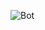 ![Bot](https://img.shields.io/badge/Bot-Telegram-blue?style=for-the-badge&logo=telegram&logoColor=white)
